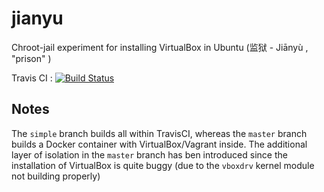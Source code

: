 # jianyu
Chroot-jail experiment for installing VirtualBox in Ubuntu (监狱 - Jiānyù , "prison" )


Travis CI : [![Build Status](https://travis-ci.org/ocramz/jianyu.svg?branch=simple)](https://travis-ci.org/ocramz/jianyu)


## Notes

The `simple` branch builds all within TravisCI, whereas the `master` branch builds a Docker container with VirtualBox/Vagrant inside. The additional layer of isolation in the `master` branch has ben introduced since the installation of VirtualBox is quite buggy (due to the `vboxdrv` kernel module not building properly)